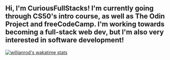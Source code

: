 Hi, I'm CuriousFullStacks! I'm currently going through CS50's intro course, as well as The Odin Project and freeCodeCamp. I'm working towards becoming a full-stack web dev, but I'm also very interested in software development!
-

[![willianrod's wakatime stats](https://github-readme-stats.vercel.app/api/wakatime?username=CuriousFullStacks&theme=radical)](https://github.com/anuraghazra/github-readme-stats)
